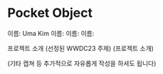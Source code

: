 # Pocket Object

이름: Uma Kim
이름: 
이름:
이름: 

프로젝트 소개
(선정된 WWDC23 주제)
(프로젝트 소개)

(기타 캡쳐 등 추가적으로 자유롭게 작성을 하셔도 됩니다)
